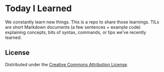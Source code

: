 # Today I Learned

We constantly learn new things. This is a repo to share those learnings.
TILs are short Markdown documents (a few sentences + example code) explaining
concepts, bits of syntax, commands, or tips we've recently learned.

License
-------

Distributed under the [Creative Commons Attribution License][license].

[license]: http://creativecommons.org/licenses/by/3.0/